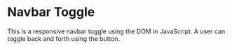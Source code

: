 # Navbar Toggle

This is a responsive navbar toggle using the DOM in JavaScript. A user can toggle back and forth using the button.